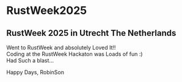 # RustWeek2025
RustWeek 2025 in Utrecht The Netherlands
----------------------------------------
Went to RustWeek and absolutely Loved It!! <br>
Coding at the RustWeek Hackaton was Loads of fun :) <br>
Had Such a blast...

Happy Days,
RobinSon
